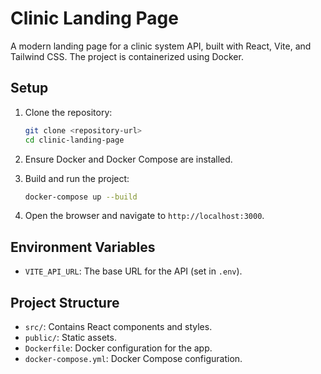 # Clinic Landing Page

A modern landing page for a clinic system API, built with React, Vite, and Tailwind CSS. The project is containerized using Docker.

## Setup

1. Clone the repository:
   ```bash
   git clone <repository-url>
   cd clinic-landing-page
   ```

2. Ensure Docker and Docker Compose are installed.

3. Build and run the project:
   ```bash
   docker-compose up --build
   ```

4. Open the browser and navigate to `http://localhost:3000`.

## Environment Variables

- `VITE_API_URL`: The base URL for the API (set in `.env`).

## Project Structure

- `src/`: Contains React components and styles.
- `public/`: Static assets.
- `Dockerfile`: Docker configuration for the app.
- `docker-compose.yml`: Docker Compose configuration.